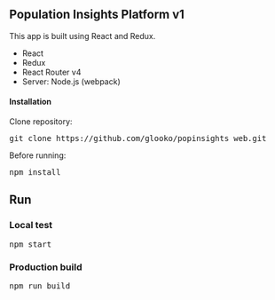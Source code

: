 
<h2>Population Insights Platform v1</h2>

<p>This app is built using React and Redux.</p>

<ul>
<li>React</li>
<li>Redux</li>
<li>React Router v4</li>
<li>Server: Node.js (webpack)</li>
</ul>

<h4>Installation</h4>
<p>Clone repository:</p>
<div class="highlight highlight-source-shell"><pre>git clone https://github.com/glooko/popinsights_web.git</pre></div>

<p>Before running:</p>

<div class="highlight highlight-source-shell"><pre>npm install</pre></div>
<h2>Run</h2>
<h3>Local test</h3>


<div class="highlight highlight-source-shell"><pre>npm start</pre></div>

<h3>Production build</h3>
<div class="highlight highlight-source-shell"><pre>npm run build</pre></div>
